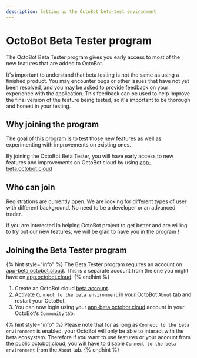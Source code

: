 ```yaml
---
description: Setting up the OctoBot beta-test environment
---
```


# OctoBot Beta Tester program

The OctoBot Beta Tester program gives you early access to most of the new features that are added to OctoBot.

It's important to understand that beta testing is not the same as using a finished product. You may encounter 
bugs or other issues that have not yet been resolved, and you may be asked to provide feedback on your experience 
with the application. 
This feedback can be used to help improve the final version of the feature being tested, so it's important to be thorough and honest in your testing.

## Why joining the program

The goal of this program is to test those new features as well as experimenting with improvements on existing ones.

By joining the OctoBot Beta Tester, you will have early access to new features and improvements on OctoBot cloud by using [app-beta.octobot.cloud](https://app-beta.octobot.cloud/?utm_source=octobot.info&utm_medium=dk&utm_campaign=beta_program&utm_content=why_joining_the_beta)

## Who can join

Registrations are currently open. We are looking for different types of user with different background. No need to be a developer or an advanced trader. 

If you are interested in helping OctoBot project to get better and are willing to try out our new features, we will be glad to have you in the program !

## Joining the Beta Tester program

{% hint style="info" %}
The Beta Tester program requires an account on [app-beta.octobot.cloud](https://app-beta.octobot.cloud/?utm_source=octobot.info&utm_medium=dk&utm_campaign=beta_program&utm_content=joining_the_beta). This is a separate account from the one you might have on [app.octobot.cloud](https://app.octobot.cloud/).
{% endhint %}

1. Create an OctoBot cloud [beta account](https://app-beta.octobot.cloud/?utm_source=octobot.info&utm_medium=dk&utm_campaign=beta_program&utm_content=joining_the_beta).
2. Activate `Connect to the beta environment` in your OctoBot `About` tab and restart your OctoBot.
3. You can now login using your [app-beta.octobot.cloud](https://app-beta.octobot.cloud/?utm_source=octobot.info&utm_medium=dk&utm_campaign=beta_program&utm_content=joining_the_beta) account in your OctoBot's `Community` tab. 

{% hint style="info" %}
Please note that for as long as `Connect to the beta environment` is enabled, your OctoBot will only be able to interact with the beta ecosystem. Therefore if you want to use features or your account from the public [octobot.cloud](https://app.octobot.cloud/), you will have to disable `Connect to the beta environment` from the `About` tab.
{% endhint %}
